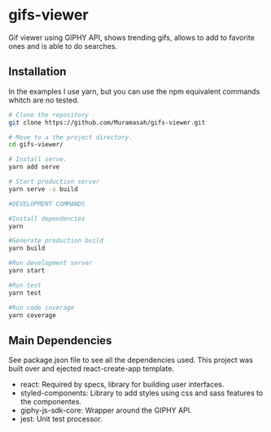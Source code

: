 
# gifs-viewer
Gif viewer using GIPHY API, shows trending gifs, allows to add to favorite ones and is able to do searches.

## Installation
In the examples I use yarn, but you can use the npm equivalent commands whitch are no tested.

```sh
# Clone the repository
git clone https://github.com/Muramasah/gifs-viewer.git

# Move to a the project directory.
cd gifs-viewer/

# Install serve.
yarn add serve

# Start production server
yarn serve -s build

#DEVELOPMENT COMMANDS

#Install dependencies
yarn

#Generate production build
yarn build

#Run development server
yarn start

#Run test
yarn test

#Run code coverage
yarn coverage

```

## Main Dependencies
See package.json file to see all the dependencies used. This project was built over and ejected react-create-app template. 

-   react: Required by specs, library for building user interfaces.
-   styled-components: Library to add styles using css and sass features to the componentes.
-   giphy-js-sdk-core: Wrapper around the GIPHY API.
-   jest: Unit test processor.